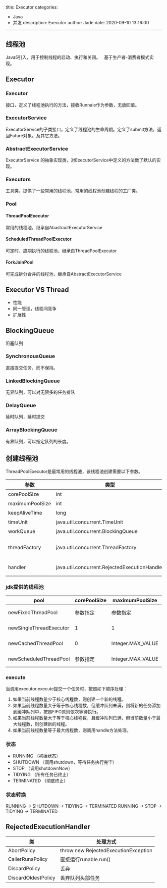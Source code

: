title: Executor
categories:
  - Java
  - 并发
description: Executor
author: Jade
date: 2020-09-10 13:16:00
---
## 线程池
Java5引入，用于控制线程的启动、执行和关闭。  
基于生产者-消费者模式实现。

## Executor
### Executor
接口，定义了线程池执行的方法，接收Runnale作为参数，无放回值。
### ExecutorService
ExecutorService的子类接口，定义了线程池的生命周期。定义了submit方法，返回Future对象。及其它方法。
### AbstractExecutorService
ExecutorService 的抽象实现类，对ExecutorService中定义的方法做了默认的实现。
### Executors
工具类，提供了一些常用的线程池，常用的线程池创建线程的工厂类。
### Pool
#### ThreadPoolExecutor
常用的线程池，继承自AbastractExecutorService
#### ScheduledThreadPoolExecutor
可定时、周期执行的线程池，继承自ThreadPoolExecutor
#### ForkJoinPool
可完成拆分合并的线程池，继承自AbstractExecutorService

## Executor VS Thread
- 性能
- 同一管理，线程间竞争
- 扩展性

## BlockingQueue
阻塞队列
### SynchronousQueue
直接提交任务，而不保持。
### LinkedBlockingQueue
无界队列，可以对无限多的任务排队
### DelayQueue
延时队列，延时提交
### ArrayBlockingQueue
有界队列，可以指定队列的长度。

## 创建线程池
ThreadPoolExecutor是最常用的线程池，该线程池创建需要以下参数。 

|参数|类型|说明|
|-|-|-|
|corePoolSize|int|核心线程数|
|maximumPoolSize|int|最大线程数|
|keepAliveTime|long|空闲线程保留最长时间|
|timeUnit|java.util.concurrent.TimeUnit|时间单位|
|workQueue|java.util.concurrent.BlockingQueue|指定使用哪一种BlockingQueue|
|threadFactory|java.util.concurrent.ThreadFactory|指定线程池创建线程的工厂，默认工厂类为Executors.defaultThreadFactory|
|handler|java.util.concurrent.RejectedExecutionHandler|指定当任务超限后的处理方式，默认处理类为AbortPolicy|

### jdk提供的线程池

|pool|corePoolSize|maximumPoolSize|keepAliveTime|timeUnit|workQueue|threadFactory|handler|
|-|-|-|-|-|-|-|-|
|newFixedThreadPool|参数指定|参数指定|0|TimeUnit.MILLISECONDS|LinkedBlockingQueue|Executors.defaultThreadFactory/参数指定|AbortPolicy|
|newSingleThreadExecutor|1|1|0|TimeUnit.MILLISECONDS|LinkedBlockingQueue|Executors.defaultThreadFactory/参数指定|AbortPolicy|
|newCachedThreadPool|0|Integer.MAX_VALUE|60|TimeUnit.SECONDS|SynchronousQueue|Executors.defaultThreadFactory/参数指定|AbortPolicy|
|newScheduledThreadPool|参数指定|Integer.MAX_VALUE|0|NANOSECONDS|DelayedWorkQueue|Executors.defaultThreadFactory/参数指定|AbortPolicy|

### execute
当调用executor.execute提交一个任务时，按照如下顺序处理： 
1. 如果当前线程数量少于核心线程数，则创建一个新的线程。
2. 如果当前线程数量大于等于核心线程数，但缓冲队列未满，则将新的任务添加到缓冲队列中，按照FIFO原则依次等待执行。
3. 如果当前线程数量大于等于核心线程数，且缓冲队列已满，但当前数量小于最大线程数，则创建新的线程。
4. 如果当前线程数量等于最大线程数，则调用handle方法处理。

### 状态
- RUNNING （初始状态）
- SHUTDOWN （调用shutdown，等待任务执行完毕）
- STOP （调用shutdownNow）
- TIDYING （所有任务已终止）
- TERMINATED （彻底终止）

### 状态转换
RUNNING -> SHUTDOWN -> TIDYING -> TERMINATED
RUNNING -> STOP -> TIDYING -> TERMINATED

## RejectedExecutionHandler

|类|处理方式|
|-|-|
|AbortPolicy|throw new RejectedExecutionException|
|CallerRunsPolicy|直接运行runable.run()|
|DiscardPolicy|丢弃|
|DiscardOldestPolicy|丢弃队列头部任务|


